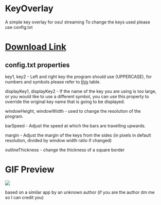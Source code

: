 
# KeyOverlay
 A simple key overlay for osu! streaming
To change the keys used please use config.txt
# [Download Link](https://github.com/Blondazz/KeyOverlay/releases)


## config.txt properties
key1, key2 - Left and right key the program should use (UPPERCASE), for numbers and symbols please refer to [this](https://www.sfml-dev.org/documentation/2.5.1/classsf_1_1Keyboard.php#acb4cacd7cc5802dec45724cf3314a142) table.

displayKey1, displayKey2 - If the name of the key you are using is too large, or you would like to use a different symbol, you can use this property to override the original key name that is going to be displayed.

windowHeight, windowWidth - used to change the resolution of the program.

barSpeed - Adjust the speed at which the bars are travelling upwards.

margin - Adjust the margin of the keys from the sides (in pixels in default resolution, divided by window width ratio if changed)

outlineThickness - change the thickness of a square border
# GIF Preview

![](https://puu.sh/I6Kg1/4ff86be176.gif)

based on a similar app by an unknown author (if you are the author dm me so I can credit you)

